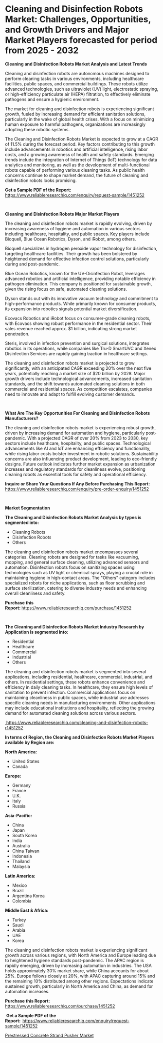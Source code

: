 <p><h1>Cleaning and Disinfection Robots Market: Challenges, Opportunities, and Growth Drivers and Major Market Players forecasted for period from 2025 - 2032</h1></p><p><strong>Cleaning and Disinfection Robots Market Analysis and Latest Trends</strong></p>
<p><p>Cleaning and disinfection robots are autonomous machines designed to perform cleaning tasks in various environments, including healthcare facilities, public spaces, and commercial buildings. These robots utilize advanced technologies, such as ultraviolet (UV) light, electrostatic spraying, or high-efficiency particulate air (HEPA) filtration, to effectively eliminate pathogens and ensure a hygienic environment. </p><p>The market for cleaning and disinfection robots is experiencing significant growth, fueled by increasing demand for efficient sanitation solutions, particularly in the wake of global health crises. With a focus on minimizing human exposure to harmful pathogens, organizations are increasingly adopting these robotic systems. </p><p>The Cleaning and Disinfection Robots Market is expected to grow at a CAGR of 11.5% during the forecast period. Key factors contributing to this growth include advancements in robotics and artificial intelligence, rising labor costs, and a growing awareness of health and safety standards. Emerging trends include the integration of Internet of Things (IoT) technology for data analytics and monitoring, as well as the development of multi-functional robots capable of performing various cleaning tasks. As public health concerns continue to shape market demand, the future of cleaning and disinfection robots looks promising.</p></p>
<p><strong>Get a Sample PDF of the Report:&nbsp;</strong> <a href="https://www.reliableresearchiq.com/enquiry/request-sample/1451252?utm_campaign=1835&utm_medium=2&utm_source=Github&utm_content=ia&utm_term=11042025&utm_id=cleaning-and-disinfection-robots">https://www.reliableresearchiq.com/enquiry/request-sample/1451252</a></p>
<p>&nbsp;</p>
<p><strong>Cleaning and Disinfection Robots Major Market Players</strong></p>
<p><p>The cleaning and disinfection robots market is rapidly evolving, driven by increasing awareness of hygiene and automation in various sectors including healthcare, hospitality, and public spaces. Key players include Bioquell, Blue Ocean Robotics, Dyson, and iRobot, among others.</p><p>Bioquell specializes in hydrogen peroxide vapor technology for disinfection, targeting healthcare facilities. Their growth has been bolstered by heightened demand for effective infection control solutions, particularly during and post-pandemic.</p><p>Blue Ocean Robotics, known for the UV-Disinfection Robot, leverages advanced robotics and artificial intelligence, providing notable efficiency in pathogen elimination. This company is positioned for sustainable growth, given the rising focus on safe, automated cleaning solutions.</p><p>Dyson stands out with its innovative vacuum technology and commitment to high-performance products. While primarily known for consumer products, its expansion into robotics signals potential market diversification.</p><p>Ecovacs Robotics and iRobot focus on consumer-grade cleaning robots, with Ecovacs showing robust performance in the residential sector. Their sales revenue reached approx. $1 billion, indicating strong market penetration.</p><p>Steris, involved in infection prevention and surgical solutions, integrates robotics in its operations, while companies like Tru-D SmartUVC and Xenex Disinfection Services are rapidly gaining traction in healthcare settings.</p><p>The cleaning and disinfection robots market is projected to grow significantly, with an anticipated CAGR exceeding 20% over the next five years, potentially reaching a market size of $20 billion by 2028. Major growth drivers include technological advancements, increased sanitation standards, and the shift towards automated cleaning solutions in both commercial and residential spaces. As competition escalates, companies need to innovate and adapt to fulfill evolving customer demands.</p></p>
<p>&nbsp;</p>
<p><strong>What Are The Key Opportunities For Cleaning and Disinfection Robots Manufacturers?</strong></p>
<p><p>The cleaning and disinfection robots market is experiencing robust growth, driven by increasing demand for automation and hygiene, particularly post-pandemic. With a projected CAGR of over 20% from 2023 to 2030, key sectors include healthcare, hospitality, and public spaces. Technological advancements like AI and IoT are enhancing efficiency and functionality, while rising labor costs bolster investment in robotic solutions. Sustainability concerns are also influencing product development, leading to eco-friendly designs. Future outlook indicates further market expansion as urbanization increases and regulatory standards for cleanliness evolve, positioning cleaning robots as essential tools for safety and operational efficiency.</p></p>
<p><strong>Inquire or Share Your Questions If Any Before Purchasing This Report:</strong> <a href="https://www.reliableresearchiq.com/enquiry/pre-order-enquiry/1451252?utm_campaign=1835&utm_medium=2&utm_source=Github&utm_content=ia&utm_term=11042025&utm_id=cleaning-and-disinfection-robots">https://www.reliableresearchiq.com/enquiry/pre-order-enquiry/1451252</a></p>
<p>&nbsp;</p>
<p><strong>Market Segmentation</strong></p>
<p><strong>The Cleaning and Disinfection Robots Market Analysis by types is segmented into:</strong></p>
<p><ul><li>Cleaning Robots</li><li>Disinfection Robots</li><li>Others</li></ul></p>
<p><p>The cleaning and disinfection robots market encompasses several categories. Cleaning robots are designed for tasks like vacuuming, mopping, and general surface cleaning, utilizing advanced sensors and automation. Disinfection robots focus on sanitizing spaces using technologies such as UV light or chemical sprays, playing a crucial role in maintaining hygiene in high-contact areas. The "Others" category includes specialized robots for niche applications, such as floor scrubbing and surface sterilization, catering to diverse industry needs and enhancing overall cleanliness and safety.</p></p>
<p><strong>Purchase this Report:&nbsp;</strong><a href="https://www.reliableresearchiq.com/purchase/1451252?utm_campaign=1835&utm_medium=2&utm_source=Github&utm_content=ia&utm_term=11042025&utm_id=cleaning-and-disinfection-robots">https://www.reliableresearchiq.com/purchase/1451252</a></p>
<p>&nbsp;</p>
<p><strong>The Cleaning and Disinfection Robots Market Industry Research by Application is segmented into:</strong></p>
<p><ul><li>Residential</li><li>Healthcare</li><li>Commercial</li><li>Industrial</li><li>Others</li></ul></p>
<p><p>The cleaning and disinfection robots market is segmented into several applications, including residential, healthcare, commercial, industrial, and others. In residential settings, these robots enhance convenience and efficiency in daily cleaning tasks. In healthcare, they ensure high levels of sanitation to prevent infection. Commercial applications focus on maintaining cleanliness in public spaces, while industrial use addresses specific cleaning needs in manufacturing environments. Other applications may include educational institutions and hospitality, reflecting the growing demand for automated cleaning solutions across various sectors.</p></p>
<p><a href="https://www.reliableresearchiq.com/cleaning-and-disinfection-robots-r1451252?utm_campaign=1835&utm_medium=2&utm_source=Github&utm_content=ia&utm_term=11042025&utm_id=cleaning-and-disinfection-robots">&nbsp;https://www.reliableresearchiq.com/cleaning-and-disinfection-robots-r1451252</a></p>
<p><strong>In terms of Region, the Cleaning and Disinfection Robots Market Players available by Region are:</strong></p>
<p>
    <p> <strong> North America: </strong>
        <ul>
            <li>United States</li>
            <li>Canada</li>
        </ul>
        </p> 
    <p> <strong> Europe: </strong>
        <ul>
            <li>Germany</li>
            <li>France</li>
            <li>U.K.</li>
            <li>Italy</li>
            <li>Russia</li>
        </ul>
        </p> 
    <p> <strong> Asia-Pacific: </strong>
        <ul>
            <li>China</li>
            <li>Japan</li>
            <li>South Korea</li>
            <li>India</li>
            <li>Australia</li>
            <li>China Taiwan</li>
            <li>Indonesia</li>
            <li>Thailand</li>
            <li>Malaysia</li>
        </ul>
        </p> 
    <p> <strong> Latin America: </strong>
        <ul>
            <li>Mexico</li>
            <li>Brazil</li>
            <li>Argentina Korea</li>
            <li>Colombia</li>
        </ul>
        </p> 
    <p> <strong> Middle East & Africa: </strong>
        <ul>
            <li>Turkey</li>
            <li>Saudi</li>
            <li>Arabia</li>
            <li>UAE</li>
            <li>Korea</li>
        </ul>
    </p>
    </p>
<p><p>The cleaning and disinfection robots market is experiencing significant growth across various regions, with North America and Europe leading due to heightened hygiene standards post-pandemic. The APAC region is rapidly emerging, driven by increasing automation in industries. The USA holds approximately 30% market share, while China accounts for about 25%. Europe follows closely at 20%, with APAC capturing around 15% and the remaining 10% distributed among other regions. Expectations indicate sustained growth, particularly in North America and China, as demand for automation increases.</p></p>
<p><strong>Purchase this Report: </strong><a href="https://www.reliableresearchiq.com/purchase/1451252?utm_campaign=1835&utm_medium=2&utm_source=Github&utm_content=ia&utm_term=11042025&utm_id=cleaning-and-disinfection-robots">https://www.reliableresearchiq.com/purchase/1451252</a></p>
<p>&nbsp;<strong>Get a Sample PDF of the Report:&nbsp;&nbsp;</strong><a href="https://www.reliableresearchiq.com/enquiry/request-sample/1451252?utm_campaign=1835&utm_medium=2&utm_source=Github&utm_content=ia&utm_term=11042025&utm_id=cleaning-and-disinfection-robots">https://www.reliableresearchiq.com/enquiry/request-sample/1451252</a></p>
<p><strong></strong></p>
<p><p><a href="https://github.com/orlinvisonju/Market-Research-Report-List-1/blob/main/prestressed-concrete-strand-pusher-market.md?utm_campaign=1835&utm_medium=2&utm_source=Github&utm_content=ia&utm_term=11042025&utm_id=cleaning-and-disinfection-robots">Prestressed Concrete Strand Pusher Market</a></p></p>